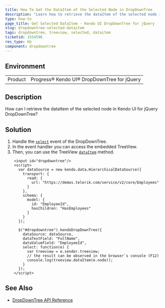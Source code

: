 ```yaml
---
title: How To Get the DataItem of the Selected Node in DropDownTree
description: "Learn how to retrieve the dataItem of the selected node in Kendo UI DropDownTree."
type: how-to
page_title: Get Selected DataItem - Kendo UI DropDownTree for jQuery
slug: dropdowntree-selected-dataitem
tags: dropdowntree, treeview, selected, dataitem
ticketid: 1554596
res_type: kb
component: dropdowntree
---
```


## Environment

<table>
 <tr>
  <td>Product</td>
  <td>Progress® Kendo UI® DropDownTree for jQuery</td>
 </tr>
</table>

## Description

How can I retrieve the dataItem of the selected node in Kendo UI for jQuery DropDownTree?

## Solution

1. Handle the [`select`](/api/javascript/ui/dropdowntree/events/select) event of the DropDownTree.
1. In the event handler you can access the embedded TreeView.
1. Then, you can use the TreeView [`dataItem`](/api/javascript/ui/treeview/methods/dataitem) method.

```dojo
    <input id="dropdowntree"/>
    <script>
      var dataSource = new kendo.data.HierarchicalDataSource({
        transport: {
          read: {
            url: "https://demos.telerik.com/service/v2/core/Employees"
          }
        },
        schema: {
          model: {
            id: "EmployeeId",
            hasChildren: "HasEmployees"
          }
        }
      });

      $("#dropdowntree").kendoDropDownTree({
        dataSource: dataSource,
        dataTextField: "FullName",
        dataValueField: "EmployeeId",
        select: function(e) {
          var treeview = e.sender.treeview;
          // the result can be observed in the browser`s console (F12)
          console.log(treeview.dataItem(e.node));
        }
      });
    </script>
```

## See Also

* [DropDownTree API Reference](/api/javascript/ui/dropdowntree)
